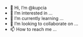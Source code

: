 - 👋 Hi, I’m @kupcia
- 👀 I’m interested in ...
- 🌱 I’m currently learning ...
- 💞️ I’m looking to collaborate on ...
- 📫 How to reach me ...

<!---
kupcia/kupcia is a ✨ special ✨ repository because its `README.md` (this file) appears on your GitHub profile.
You can click the Preview link to take a look at your changes.
--->
